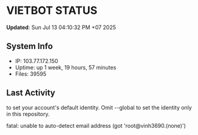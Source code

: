 # VIETBOT STATUS
**Updated**: Sun Jul 13 04:10:32 PM +07 2025

## System Info
- IP: 103.77.172.150
- Uptime: up 1 week, 19 hours, 57 minutes
- Files: 39595

## Last Activity

to set your account's default identity.
Omit --global to set the identity only in this repository.

fatal: unable to auto-detect email address (got 'root@vinh3690.(none)')
